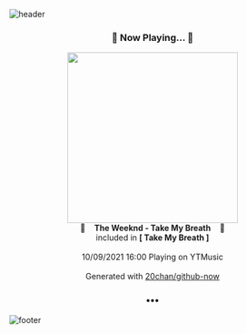 ![header](https://capsule-render.vercel.app/api?type=wave&height=170&section=header&text=Hi.%20I'm%20SHIFT&fontColor=090707&fontAlignX=45&fontAlignY=65&fontSize=100)

<h3 align="center">🎵 Now Playing... 🎵</h3>
<p align="center">
  <a href="https://music.youtube.com/watch?v=VcNFJE6k2_Q">
    <img width="300" src="https://lh3.googleusercontent.com/jYaw700nkHXLaxYum9S3eAYeIDjKyEpx62OymE8PFSQHL0QMq7RwSSjHLH3K3TEam81Ixq7NWtPAr5P1">
  </a>
  <br>
  🎵&nbsp&nbsp&nbsp <b>The Weeknd - Take My Breath</b> &nbsp&nbsp&nbsp🎵
  <br>
  included in <b>[ Take My Breath ]</b>
  
  <br />
  <br />
  10/09/2021 16:00 Playing on YTMusic
  <br />
  <br />
  Generated with <a href="https://github.com/20chan/github-now">20chan/github-now</a>
</p>

<h3 align="center">•••</h3>

![footer](https://capsule-render.vercel.app/api?type=wave&height=150&section=footer)

